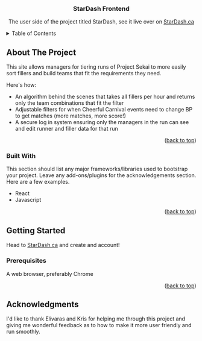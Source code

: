 <a name="readme-top"></a>


<!-- PROJECT LOGO -->
<br />
<div align="center">


  <h3 align="center">StarDash Frontend</h3>

  <p align="center">
    The user side of the project titled StarDash, see it live over on <a href="https://stardash.ca/"> StarDash.ca</a>
  </p>
</div>



<!-- TABLE OF CONTENTS -->
<details>
  <summary>Table of Contents</summary>
  <ol>
    <li>
      <a href="#about-the-project">About The Project</a>
      <ul>
        <li><a href="#built-with">Built With</a></li>
      </ul>
    </li>
    <li>
      <a href="#getting-started">Getting Started</a>
      <ul>
        <li><a href="#prerequisites">Prerequisites</a></li>
        <li><a href="#installation">Installation</a></li>
      </ul>
    </li>
    <li><a href="#usage">Usage</a></li>
    <li><a href="#roadmap">Roadmap</a></li>
    <li><a href="#contributing">Contributing</a></li>
    <li><a href="#license">License</a></li>
    <li><a href="#contact">Contact</a></li>
    <li><a href="#acknowledgments">Acknowledgments</a></li>
  </ol>
</details>


<!-- ABOUT THE PROJECT -->
## About The Project


This site allows managers for tiering runs of Project Sekai to more easily sort fillers and build teams that fit the requirements they need.  

Here's how:
* An algorithm behind the scenes that takes all fillers per hour and returns only the team combinations that fit the filter
* Adjustable filters for when Cheerful Carnival events need to change BP to get matches (more matches, more score!)
* A secure log in system ensuring only the managers in the run can see and edit runner and filler data for that run


<p align="right">(<a href="#readme-top">back to top</a>)</p>



### Built With

This section should list any major frameworks/libraries used to bootstrap your project. Leave any add-ons/plugins for the acknowledgements section. Here are a few examples.

* React
* Javascript


<p align="right">(<a href="#readme-top">back to top</a>)</p>


<!-- GETTING STARTED -->
## Getting Started

Head to <a href="https://stardash.ca/"> StarDash.ca</a> and create and account!

### Prerequisites

A web browser, preferably Chrome


<p align="right">(<a href="#readme-top">back to top</a>)</p>



<!-- ACKNOWLEDGMENTS -->
## Acknowledgments

I'd like to thank Elivaras and Kris for helping me through this project and giving me wonderful feedback as to how to make it more user friendly and run smoothly. 


